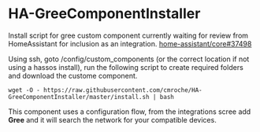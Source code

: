 # HA-GreeComponentInstaller
Install script for gree custom component currently waiting for review from HomeAssistant for inclusion as an integration. [home-assistant/core#37498](https://github.com/home-assistant/core/pull/37498)

Using ssh, goto /config/custom_components (or the correct location if not using a hassos install), run the following script to create required folders and download the custome component.

`wget -O - https://raw.githubusercontent.com/cmroche/HA-GreeComponentInstaller/master/install.sh | bash`

This component uses a configuration flow, from the integrations scree add **Gree** and it will search the network for your compatible devices.

